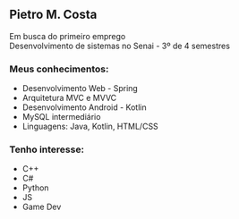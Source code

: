 ## Pietro M. Costa
Em busca do primeiro emprego <br/>
Desenvolvimento de sistemas no Senai - 3º de 4 semestres <br/>
### Meus conhecimentos:
- Desenvolvimento Web - Spring
- Arquitetura MVC e MVVC
- Desenvolvimento Android - Kotlin
- MySQL intermediário
- Linguagens: Java, Kotlin, HTML/CSS
  <br/>
### Tenho interesse:
- C++
- C#
- Python
- JS
- Game Dev
<br/>




  





